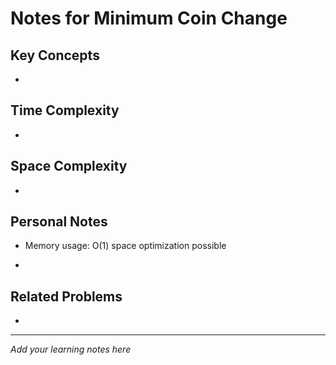 # Notes for Minimum Coin Change

## Key Concepts

- 

## Time Complexity

- 

## Space Complexity

- 

## Personal Notes

- Memory usage: O(1) space optimization possible

- 

## Related Problems

- 

---

*Add your learning notes here*
